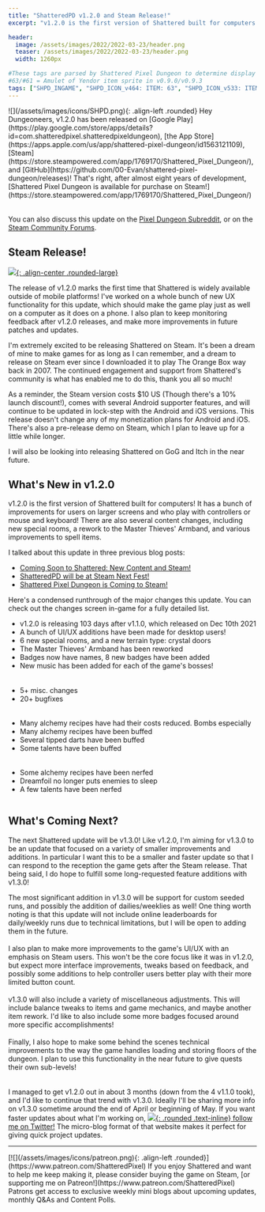 ```yaml
---
title: "ShatteredPD v1.2.0 and Steam Release!"
excerpt: "v1.2.0 is the first version of Shattered built for computers! After almost eight years of development, Shattered Pixel Dungeon is available for purchase on Steam! v1.2.0 has a bunch of improvements for users on larger screens and who play with controllers or mouse and keyboard! There are also several content changes, including new special rooms, a rework to the Master Thieves' Armband, and various improvements to spell items."

header:
  image: /assets/images/2022/2022-03-23/header.png
  teaser: /assets/images/2022/2022-03-23/header.png
  width: 1260px

#These tags are parsed by Shattered Pixel Dungeon to determine display in its news feed
#63/#61 = Amulet of Yendor item sprite in v0.9.0/v0.9.3
tags: ["SHPD_INGAME", "SHPD_ICON_v464: ITEM: 63", "SHPD_ICON_v533: ITEM: 61"]
---
```


<div markdown="1" style="display: inline-block; margin-bottom: 1.3em;">
![](/assets/images/icons/SHPD.png){: .align-left .rounded} Hey Dungeoneers, v1.2.0 has been released on [Google Play](https://play.google.com/store/apps/details?id=com.shatteredpixel.shatteredpixeldungeon), [the App Store](https://apps.apple.com/us/app/shattered-pixel-dungeon/id1563121109), [Steam](https://store.steampowered.com/app/1769170/Shattered_Pixel_Dungeon/), and [GitHub](https://github.com/00-Evan/shattered-pixel-dungeon/releases)! That's right, after almost eight years of development, [Shattered Pixel Dungeon is available for purchase on Steam!](https://store.steampowered.com/app/1769170/Shattered_Pixel_Dungeon/)
</div>

You can also discuss this update on the [Pixel Dungeon Subreddit](https://www.reddit.com/r/PixelDungeon/comments/tkxepu/), or on the [Steam Community Forums](https://steamcommunity.com/app/1769170/eventcomments/3185740658290111701).

## Steam Release!

[![](/assets/images/2022/2022-03-23/steam-store-header.png){: .align-center .rounded-large}](https://store.steampowered.com/app/1769170/Shattered_Pixel_Dungeon/)

The release of v1.2.0 marks the first time that Shattered is widely available outside of mobile platforms! I've worked on a whole bunch of new UX functionality for this update, which should make the game play just as well on a computer as it does on a phone. I also plan to keep monitoring feedback after v1.2.0 releases, and make more improvements in future patches and updates.

I'm extremely excited to be releasing Shattered on Steam. It's been a dream of mine to make games for as long as I can remember, and a dream to release on Steam ever since I downloaded it to play The Orange Box way back in 2007. The continued engagement and support from Shattered's community is what has enabled me to do this, thank you all so much!

As a reminder, the Steam version costs $10 US (Though there's a 10% launch discount!), comes with several Android supporter features, and will continue to be updated in lock-step with the Android and iOS versions. This release doesn't change any of my monetization plans for Android and iOS. There's also a pre-release demo on Steam, which I plan to leave up for a little while longer.

I will also be looking into releasing Shattered on GoG and Itch in the near future.

## What's New in v1.2.0

v1.2.0 is the first version of Shattered built for computers! It has a bunch of improvements for users on larger screens and who play with controllers or mouse and keyboard! There are also several content changes, including new special rooms, a rework to the Master Thieves' Armband, and various improvements to spell items.

I talked about this update in three previous blog posts:
- [Coming Soon to Shattered: New Content and Steam!](/blog/coming-soon-to-shattered-new-content-and-steam.html)
- [ShatteredPD will be at Steam Next Fest!](/blog/shatteredpd-will-be-at-steam-next-fest.html)
- [Shattered Pixel Dungeon is Coming to Steam!](/blog/shattered-pixel-dungeon-is-coming-to-steam.html)

Here's a condensed runthrough of the major changes this update. You can check out the changes screen in-game for a fully detailed list.

<div style="display: inline-block; margin-bottom: 1.3em; width: 100%">
<p style="margin: 0px"><img src="/assets/images/2022/2022-03-23/new.png" alt="" class="align-left"></p>
<ul style="margin-top: 0px">
  <li>v1.2.0 is releasing 103 days after v1.1.0, which released on Dec 10th 2021</li>
  <li>A bunch of UI/UX additions have been made for desktop users!</li>
  <li>6 new special rooms, and a new terrain type: crystal doors</li>
  <li>The Master Thieves' Armband has been reworked</li>
  <li>Badges now have names, 8 new badges have been added</li>
  <li>New music has been added for each of the game's bosses!</li>
</ul>
</div>

<div style="display: inline-block; margin-bottom: 1.3em; width: 100%">
<p style="margin: 0px"><img src="/assets/images/2022/2022-03-23/changes.png" alt="" class="align-left"></p>
<ul style="margin-top: 0px">
  <li>5+ misc. changes</li>
  <li>20+ bugfixes</li>
</ul>
</div>

<div style="display: inline-block; margin-bottom: 1.3em; width: 100%">
<p style="margin: 0px"><img src="/assets/images/2022/2022-03-23/buffs.png" alt="" class="align-left"></p>
<ul style="margin-top: 0px">
  <li>Many alchemy recipes have had their costs reduced. Bombs especially</li>
  <li>Many alchemy recipes have been buffed</li>
  <li>Several tipped darts have been buffed</li>
  <li>Some talents have been buffed</li>
</ul>
</div>

<div style="display: inline-block; width: 100%">
<p style="margin: 0px"><img src="/assets/images/2022/2022-03-23/nerfs.png" alt="" class="align-left"></p>
<ul style="margin-top: 0px">
  <li>Some alchemy recipes have been nerfed</li>
  <li>Dreamfoil no longer puts enemies to sleep</li>
  <li>A few talents have been nerfed</li>
</ul>
</div>

## What's Coming Next?

The next Shattered update will be v1.3.0! Like v1.2.0, I'm aiming for v1.3.0 to be an update that focused on a variety of smaller improvements and additions. In particular I want this to be a smaller and faster update so that I can respond to the reception the game gets after the Steam release. That being said, I do hope to fulfill some long-requested feature additions with v1.3.0!

<div style="display: inline-block; margin-bottom: 1.3em; width: 100%">
<p style="margin: 0px"><img src="/assets/images/2022/2022-03-23/dailies.png" alt="" class="align-left"></p>
The most significant addition in v1.3.0 will be support for custom seeded runs, and possibly the addition of dailies/weeklies as well! One thing worth noting is that this update will not include online leaderboards for daily/weekly runs due to technical limitations, but I will be open to adding them in the future.
</div>

<div style="display: inline-block; margin-bottom: 1.3em; width: 100%">
<p style="margin: 0px"><img src="/assets/images/2022/2022-03-23/desktop-improvements.png" alt="" class="align-left"></p>
I also plan to make more improvements to the game's UI/UX with an emphasis on Steam users. This won't be the core focus like it was in v1.2.0, but expect more interface improvements, tweaks based on feedback, and possibly some additions to help controller users better play with their more limited button count.
</div>

<div style="display: inline-block; margin-bottom: 1.3em; width: 100%">
<p style="margin: 0px"><img src="/assets/images/2022/2022-03-23/misc.png" alt="" class="align-left"></p>
v1.3.0 will also include a variety of miscellaneous adjustments. This will include balance tweaks to items and game mechanics, and maybe another item rework. I'd like to also include some more badges focused around more specific accomplishments!
</div>

<div style="display: inline-block; margin-bottom: 1.3em; width: 100%">
<p style="margin: 0px"><img src="/assets/images/2022/2022-03-23/depth-managment.png" alt="" class="align-left"></p>
Finally, I also hope to make some behind the scenes technical improvements to the way the game handles loading and storing floors of the dungeon. I plan to use this functionality in the near future to give quests their own sub-levels!
</div>

I managed to get v1.2.0 out in about 3 months (down from the 4 v1.1.0 took), and I'd like to continue that trend with v1.3.0. Ideally I'll be sharing more info on v1.3.0 sometime around the end of April or beginning of May. If you want faster updates about what I'm working on, [![](/assets/images/icons/twitter.png){: .rounded .text-inline} follow me on Twitter!](https://www.twitter.com/ShatteredPixel) The micro-blog format of that website makes it perfect for giving quick project updates.

---

<div markdown="1" style="display: inline-block;">
[![](/assets/images/icons/patreon.png){: .align-left .rounded}](https://www.patreon.com/ShatteredPixel) If you enjoy Shattered and want to help me keep making it, please consider buying the game on Steam, [or supporting me on Patreon!](https://www.patreon.com/ShatteredPixel) Patrons get access to exclusive weekly mini blogs about upcoming updates, monthly Q&As and Content Polls.
</div>